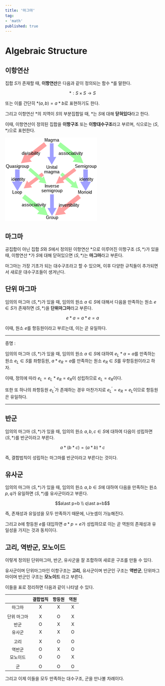 ```yaml
---
title: '마그마' 
tag:
- 'math'
published: true
---
```


# Algebraic Structure

## 이항연산

집합 $S$가 존재할 때, **이항연산**은 다음과 같이 정의되는 함수 $\ast$를 말한다.

$$\ast : S\times S \rightarrow S$$

또는 이를 간단히 $\ast (a,b)=a\ast b$로 표현하기도 한다.

그리고 이항연산 $\ast$의 치역이 $S$의 부분집합일 때, $\ast$는 $S$에 대해 **닫혀있다**라고 한다.

이때, 이항연산이 정의된 집합을 **이항구조** 또는 **이항대수구조**라고 부르며, 식으로는 $\left<S,\ast\right>$으로 표현한다.

![Magma_to_Group](/img/magma_to_group.png)

## 마그마

공집합이 아닌 집합 $S$와 $S$에서 정의된 이항연산 $\ast$으로 이루어진 이항구조 $\left<S,\ast \right>$가 있을 때, 이항연산 $\ast$가 $S$에 대해 닫혀있으면 $\left<S,\ast\right>$는 **마그마**라고 부른다.

마그마는 가장 기초가 되는 대수구조라고 할 수 있으며, 이후 다양한 규칙들이 추가되면서 새로운 대수구조들이 생겨난다.

## 단위 마그마

임의의 마그마 $\left<S,\ast\right>$가 있을 때, 임의의 원소 $a\in S$에 대해서 다음을 만족하는 원소 $e\in S$가 존재하면 $\left<S,\ast\right>$을 **단위마그마**라고 부른다.

$$e\ast a=a\ast e=a$$

이때, 원소 $e$를 항등원이라고 부르는데, 이는 곧 유일하다.

---
증명 : 

임의의 마그마 $\left<S,\ast\right>$가 있을 때, 임의의 원소 $a\in S$에 대하여 $e_L\ast a=a$를 만족하는 원소 $e_L\in S$를 좌항등원, $a\ast e_R=a$를 만족하는 원소 $e_R\in S$를 우항등원이라고 하자.

이때, 정의에 따라 $e_L = e_L\ast e_R = e_R$이 성립하므로 $e_L=e_R$이다.

또한 또 하나의 좌항등원 $e_L^{'}$가 존재하는 경우 마찬가지로 $e_L^{'}=e_R=e_L$이므로 항등원은 유일하다.

---

## 반군

임의의 마그마 $\left<S,\ast\right>$가 있을 때, 임의의 원소 $a,b,c\in S$에 대하여 다음이 성립하면 $\left<S,\ast\right>$를 반군이라고 부른다.

$$a\ast (b\ast c)=(a\ast b)\ast c$$

즉, 결합법칙이 성립하는 마그마를 반군이라고 부른다는 것이다.

## 유사군

임의의 마그마 $\left<S,\ast\right>$가 있을 때, 임의의 원소 $a,b\in S$에 대하여 다음을 만족하는 원소 $p,q$가 유일하면 $\left<S,\ast\right>$를 유사군이라고 부른다.

$$a\ast p=b \\ q\ast a=b$$

즉, 존재성과 유일성을 모두 만족하기 때문에, 나눗셈이 가능해진다. 

그리고 $b$에 항등원 $e$를 대입하면 $a\ast p=e$가 성립하므로 이는 곧 역원의 존재성과 유일성을 가지는 것과 동치이다.


## 고리, 역반군, 모노이드

이렇게 정의된 단위마그마, 반군, 유사군을 잘 조합하여 새로운 구조를 만들 수 있다.

유사군이며 단위마그마인 이항구조는 **고리**, 유사군이며 반군인 구조는 **역반군**, 단위마그마이며 반군인 구조는 **모노이드** 라고 부른다.

이들을 표로 정리하면 다음과 같이 나타낼 수 있다.

||결합법칙|항등원|역원|
|:---:|:---:|:---:|:---:|
|마그마|X|X|X|
||
|단위 마그마|X|O|X|
|반군|O|X|X|
|유사군|X|X|O|
||
|고리|X|O|O|
|역반군|O|X|O|
|모노이드|O|O|X|
||
|군|O|O|O|

그리고 이제 이들을 모두 만족하는 대수구조, 군을 만나볼 차례이다.